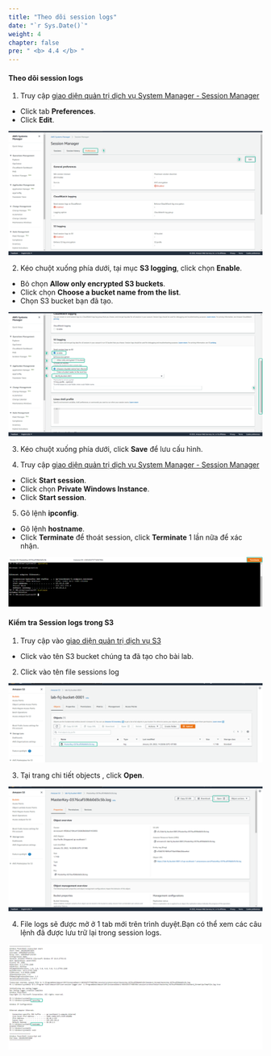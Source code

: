 ```yaml
---
title: "Theo dõi session logs"
date: "`r Sys.Date()`"
weight: 4
chapter: false
pre: " <b> 4.4 </b> "
---
```


#### Theo dõi session logs

1. Truy cập [giao diện quản trị dịch vụ System Manager - Session Manager](https://console.aws.amazon.com/systems-manager/session-manager)

- Click tab **Preferences**.
- Click **Edit**.

![S3](/images/4.s3/010-s3.png)

2. Kéo chuột xuống phía dưới, tại mục **S3 logging**, click chọn **Enable**.

- Bỏ chọn **Allow only encrypted S3 buckets**.
- Click chọn **Choose a bucket name from the list**.
- Chọn S3 bucket bạn đã tạo.

![S3](/images/4.s3/011-s3.png)

3. Kéo chuột xuống phía dưới, click **Save** để lưu cấu hình.

4. Truy cập [giao diện quản trị dịch vụ System Manager - Session Manager](https://console.aws.amazon.com/systems-manager/session-manager)

- Click **Start session**.
- Click chọn **Private Windows Instance**.
- Click **Start session**.

5. Gõ lệnh **ipconfig**.

- Gõ lệnh **hostname**.
- Click **Terminate** để thoát session, click **Terminate** 1 lần nữa để xác nhận.

![S3](/images/4.s3/012-s3.png)

#### Kiểm tra **Session logs** trong **S3**

1. Truy cập vào [giao diện quản trị dịch vụ S3](https://s3.console.aws.amazon.com/s3/home)

- Click vào tên S3 bucket chúng ta đã tạo cho bài lab.

2. Click vào tên file sessions log

![S3](/images/4.s3/013-s3.png)

3. Tại trang chi tiết objects , click **Open**.

![S3](/images/4.s3/014-s3.png)

4. File logs sẽ được mở ở 1 tab mới trên trình duyệt.Bạn có thể xem các câu lệnh đã được lưu trữ lại trong session logs.

![S3](/images/4.s3/015-s3.png)
